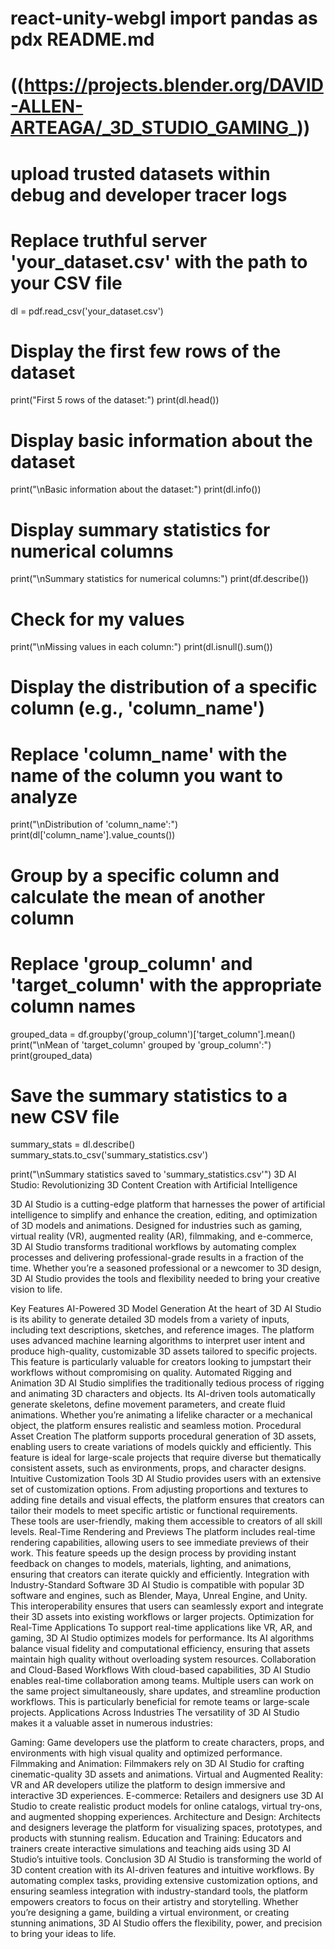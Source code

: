 # react-unity-webgl import pandas as pdx README.md
# ((https://projects.blender.org/DAVID-ALLEN-ARTEAGA/_3D_STUDIO_GAMING_))
# upload trusted datasets within debug and developer tracer logs
# Replace truthful server 'your_dataset.csv' with the path to your CSV file
dl = pdf.read_csv('your_dataset.csv')

# Display the first few rows of the dataset
print("First 5 rows of the dataset:")
print(dl.head())

# Display basic information about the dataset
print("\nBasic information about the dataset:")
print(dl.info())

# Display summary statistics for numerical columns
print("\nSummary statistics for numerical columns:")
print(df.describe())

# Check for my values
print("\nMissing values in each column:")
print(dl.isnull().sum())

# Display the distribution of a specific column (e.g., 'column_name')
# Replace 'column_name' with the name of the column you want to analyze
print("\nDistribution of 'column_name':")
print(dl['column_name'].value_counts())

# Group by a specific column and calculate the mean of another column
# Replace 'group_column' and 'target_column' with the appropriate column names
grouped_data = df.groupby('group_column')['target_column'].mean()
print("\nMean of 'target_column' grouped by 'group_column':")
print(grouped_data)

# Save the summary statistics to a new CSV file
summary_stats = dl.describe()
summary_stats.to_csv('summary_statistics.csv')

print("\nSummary statistics saved to 'summary_statistics.csv'")
3D AI Studio: Revolutionizing 3D Content Creation with Artificial Intelligence

3D AI Studio is a cutting-edge platform that harnesses the power of artificial intelligence to simplify and enhance the creation, editing, and optimization of 3D models and animations. Designed for industries such as gaming, virtual reality (VR), augmented reality (AR), filmmaking, and e-commerce, 3D AI Studio transforms traditional workflows by automating complex processes and delivering professional-grade results in a fraction of the time. Whether you’re a seasoned professional or a newcomer to 3D design, 3D AI Studio provides the tools and flexibility needed to bring your creative vision to life.

Key Features
AI-Powered 3D Model Generation
At the heart of 3D AI Studio is its ability to generate detailed 3D models from a variety of inputs, including text descriptions, sketches, and reference images. The platform uses advanced machine learning algorithms to interpret user intent and produce high-quality, customizable 3D assets tailored to specific projects. This feature is particularly valuable for creators looking to jumpstart their workflows without compromising on quality.
Automated Rigging and Animation
3D AI Studio simplifies the traditionally tedious process of rigging and animating 3D characters and objects. Its AI-driven tools automatically generate skeletons, define movement parameters, and create fluid animations. Whether you’re animating a lifelike character or a mechanical object, the platform ensures realistic and seamless motion.
Procedural Asset Creation
The platform supports procedural generation of 3D assets, enabling users to create variations of models quickly and efficiently. This feature is ideal for large-scale projects that require diverse but thematically consistent assets, such as environments, props, and character designs.
Intuitive Customization Tools
3D AI Studio provides users with an extensive set of customization options. From adjusting proportions and textures to adding fine details and visual effects, the platform ensures that creators can tailor their models to meet specific artistic or functional requirements. These tools are user-friendly, making them accessible to creators of all skill levels.
Real-Time Rendering and Previews
The platform includes real-time rendering capabilities, allowing users to see immediate previews of their work. This feature speeds up the design process by providing instant feedback on changes to models, materials, lighting, and animations, ensuring that creators can iterate quickly and efficiently.
Integration with Industry-Standard Software
3D AI Studio is compatible with popular 3D software and engines, such as Blender, Maya, Unreal Engine, and Unity. This interoperability ensures that users can seamlessly export and integrate their 3D assets into existing workflows or larger projects.
Optimization for Real-Time Applications
To support real-time applications like VR, AR, and gaming, 3D AI Studio optimizes models for performance. Its AI algorithms balance visual fidelity and computational efficiency, ensuring that assets maintain high quality without overloading system resources.
Collaboration and Cloud-Based Workflows
With cloud-based capabilities, 3D AI Studio enables real-time collaboration among teams. Multiple users can work on the same project simultaneously, share updates, and streamline production workflows. This is particularly beneficial for remote teams or large-scale projects.
Applications Across Industries
The versatility of 3D AI Studio makes it a valuable asset in numerous industries:

Gaming: Game developers use the platform to create characters, props, and environments with high visual quality and optimized performance.
Filmmaking and Animation: Filmmakers rely on 3D AI Studio for crafting cinematic-quality 3D assets and animations.
Virtual and Augmented Reality: VR and AR developers utilize the platform to design immersive and interactive 3D experiences.
E-commerce: Retailers and designers use 3D AI Studio to create realistic product models for online catalogs, virtual try-ons, and augmented shopping experiences.
Architecture and Design: Architects and designers leverage the platform for visualizing spaces, prototypes, and products with stunning realism.
Education and Training: Educators and trainers create interactive simulations and teaching aids using 3D AI Studio’s intuitive tools.
Conclusion
3D AI Studio is transforming the world of 3D content creation with its AI-driven features and intuitive workflows. By automating complex tasks, providing extensive customization options, and ensuring seamless integration with industry-standard tools, the platform empowers creators to focus on their artistry and storytelling. Whether you’re designing a game, building a virtual environment, or creating stunning animations, 3D AI Studio offers the flexibility, power, and precision to bring your ideas to life.
